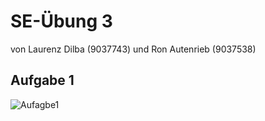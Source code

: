 # SE-Übung 3
von Laurenz Dilba (9037743) und Ron Autenrieb (9037538)

## Aufgabe 1
![Aufagbe1](res/Übung3.jpg)
